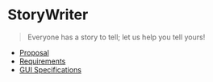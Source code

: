 # StoryWriter

> Everyone has a story to tell; let us help you tell yours!

* [Proposal](pages/proposal.md)
* [Requirements](pages/requirements.md)
* [GUI Specifications](pages/gui-specifications.md)